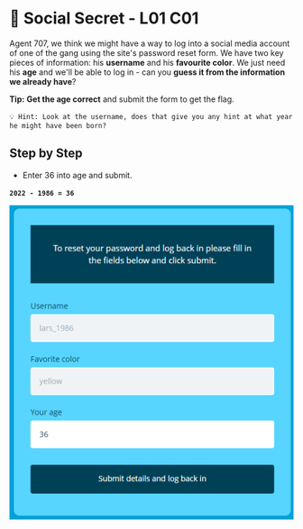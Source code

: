 # 🎂 Social Secret - L01 C01

Agent 707, we think we might have a way to log into a social media account of one of the gang using the site's password reset form. We have two key pieces of information: his **username** and his **favourite color**. We just need his **age** and we'll be able to log in - can you **guess it from the information we already have**?

**Tip:** **Get the age correct** and submit the form to get the flag.

```
💡 Hint: Look at the username, does that give you any hint at what year he might have been born?
```

## Step by Step

- Enter 36 into age and submit.

**`2022 - 1986 = 36`**

![image of login page](/assets/socialsecret1.png)
